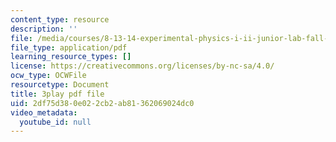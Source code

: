 ```yaml
---
content_type: resource
description: ''
file: /media/courses/8-13-14-experimental-physics-i-ii-junior-lab-fall-2016-spring-2017/2df75d380e022cb2ab81362069024dc0_lpclkNdPQP0.pdf
file_type: application/pdf
learning_resource_types: []
license: https://creativecommons.org/licenses/by-nc-sa/4.0/
ocw_type: OCWFile
resourcetype: Document
title: 3play pdf file
uid: 2df75d38-0e02-2cb2-ab81-362069024dc0
video_metadata:
  youtube_id: null
---
```

